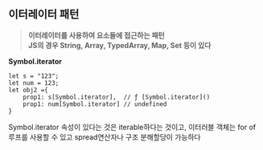 ## 이터레이터 패턴

> **이터레이터를 사용하여 요소들에 접근하는 패턴**<br/> **JS의 경우 String, Array, TypedArray, Map, Set 등이 있다**

**Symbol.iterator**

```
let s = "123";
let num = 123;
let obj2 ={
    prop1: s[Symbol.iterator],  // ƒ [Symbol.iterator]()
    prop1: num[Symbol.iterator] // undefined
}
```

Symbol.iterator 속성이 있다는 것은 iterable하다는 것이고,
이터러블 객체는 for of 루프를 사용할 수 있고 spread연산자나 구조 분해할당이 가능하다
